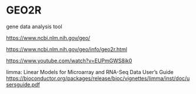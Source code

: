 # GEO2R
gene data analysis tool

https://www.ncbi.nlm.nih.gov/geo/

https://www.ncbi.nlm.nih.gov/geo/info/geo2r.html

https://www.youtube.com/watch?v=EUPmGWS8ik0

limma: Linear Models for Microarray and RNA-Seq Data User’s Guide
https://bioconductor.org/packages/release/bioc/vignettes/limma/inst/doc/usersguide.pdf
